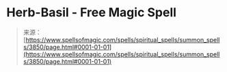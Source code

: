 <!--yml
category: 未分类
date: 2024-06-12 18:37:37
-->

# Herb-Basil - Free Magic Spell

> 来源：[https://www.spellsofmagic.com/spells/spiritual_spells/summon_spells/3850/page.html#0001-01-01](https://www.spellsofmagic.com/spells/spiritual_spells/summon_spells/3850/page.html#0001-01-01)